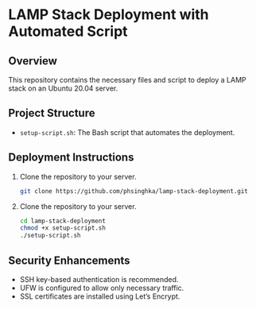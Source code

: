# LAMP Stack Deployment with Automated Script

## Overview
This repository contains the necessary files and script to deploy a LAMP stack on an Ubuntu 20.04 server.

## Project Structure
- `setup-script.sh`: The Bash script that automates the deployment.

## Deployment Instructions
1. Clone the repository to your server.
   ```bash
   git clone https://github.com/phsinghka/lamp-stack-deployment.git

2. Clone the repository to your server.
   ```bash
   cd lamp-stack-deployment
   chmod +x setup-script.sh
   ./setup-script.sh

## Security Enhancements
- SSH key-based authentication is recommended.
- UFW is configured to allow only necessary traffic.
- SSL certificates are installed using Let’s Encrypt.
